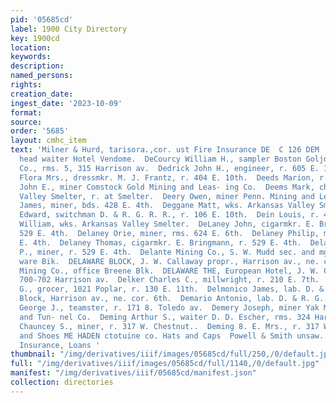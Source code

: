 ```yaml
---
pid: '05685cd'
label: 1900 City Directory
key: 1900cd
location: 
keywords: 
description: 
named_persons: 
rights: 
creation_date: 
ingest_date: '2023-10-09'
format: 
source: 
order: '5685'
layout: cmhc_item
text: 'Milner & Hurd, tarisora.,cor. ust Fire Insurance DE  C 126 DEM  DeCordava J.,
  head waiter Hotel Vendome.  DeCourcy William H., sampler Boston Goljd-Copper Smelting
  Co., rms. 5, 315 Harrison av.  Dedrick John H., engineer, r. 605 E. 10th.  Deeds
  Flora Mrs., dressmkr. M. J. Frantz, r. 404 E. 10th.  Deeds Marion, r. 404 E. 10th.  Deems
  John E., miner Comstock Gold Mining and Leas- ing Co.  Deems Mark, chemist Arkansas
  Valley Smelter, r. at Smelter.  Deery Owen, miner Penn. Mining and Leasing Co.  Degan
  James, miner, bds. 428 E. 4th.  Deggane Matt, wks. Arkansas Valley Smelter.  Deibler
  Edward, switchman D. & R. G. R. R., r. 106 E. 10th.  Dein Louis, r. 419 W. Elm.  Delahont
  William, wks. Arkansas Valley Smelter.  DeLaney John, cigarmkr. E. Bringmann, r.
  529 E. 4th.  Delaney Orie, miner, rms. 624 E. 6th.  Delaney Philip, miner, r. 529
  E. 4th.  Delaney Thomas, cigarmkr. E. Bringmann, r. 529 E. 4th.  Delaney William
  P., miner, r. 529 E. 4th.  Delante Mining Co., S. W. Mudd sec. and mgr., 1 Dela-
  ware Bik.  DELAWARE BLOCK, J. W. Callaway propr., Harrison av., ne. cor. 7th.  Delaware
  Mining Co., office Breene Blk.  DELAWARE THE, European Hotel, J. W. Callaway propr.,
  700-702 Harrison av.  Delker Charles C., millwright, r. 210 E. 7th.  Della George
  G., grocer, 1021 Poplar, r. 130 E. 11th.  Delmonico James, lab. D. & R. G. R. R.  DeMaineville
  Block, Harrison av., ne. cor. 6th.  Demario Antonio, lab. D. & R. G. R. R.  Demery
  George J., teamster, r. 171 8. Toledo av.  Demery Joseph, miner Yak Mining, Milling
  and Tun- nel Co.  Deming Arthur S., waiter D. D. Escher, rms. 324 Harri- son av.  Deming
  Chauncey S., miner, r. 317 W. Chestnut..  Deming 8. E. Mrs., r. 317 W. Chestnut.  Boots
  and Shoes ME HADEN ctotuine co. Hats and Caps  Powell & Smith unsaw. Real Estate,
  Insurance, Loans '
thumbnail: "/img/derivatives/iiif/images/05685cd/full/250,/0/default.jpg"
full: "/img/derivatives/iiif/images/05685cd/full/1140,/0/default.jpg"
manifest: "/img/derivatives/iiif/05685cd/manifest.json"
collection: directories
---
```

